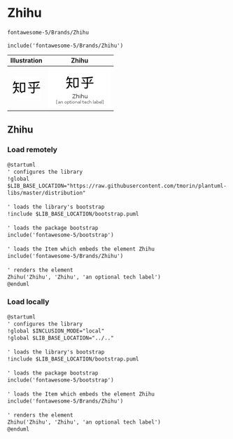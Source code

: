 # Zhihu


```text
fontawesome-5/Brands/Zhihu
```

```text
include('fontawesome-5/Brands/Zhihu')
```



| Illustration | Zhihu |
| :---: | :---: |
| ![illustration for Illustration](../../fontawesome-5/Brands/Zhihu.png) | ![illustration for Zhihu](../../fontawesome-5/Brands/Zhihu.Local.png) |




## Zhihu

### Load remotely
```plantuml
@startuml
' configures the library
!global $LIB_BASE_LOCATION="https://raw.githubusercontent.com/tmorin/plantuml-libs/master/distribution"

' loads the library's bootstrap
!include $LIB_BASE_LOCATION/bootstrap.puml

' loads the package bootstrap
include('fontawesome-5/bootstrap')

' loads the Item which embeds the element Zhihu
include('fontawesome-5/Brands/Zhihu')

' renders the element
Zhihu('Zhihu', 'Zhihu', 'an optional tech label')
@enduml
```

### Load locally
```plantuml
@startuml
' configures the library
!global $INCLUSION_MODE="local"
!global $LIB_BASE_LOCATION="../.."

' loads the library's bootstrap
!include $LIB_BASE_LOCATION/bootstrap.puml

' loads the package bootstrap
include('fontawesome-5/bootstrap')

' loads the Item which embeds the element Zhihu
include('fontawesome-5/Brands/Zhihu')

' renders the element
Zhihu('Zhihu', 'Zhihu', 'an optional tech label')
@enduml
```

